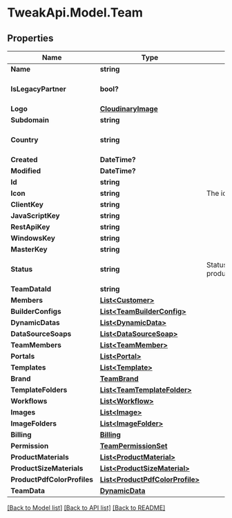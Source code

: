 # TweakApi.Model.Team
## Properties

Name | Type | Description | Notes
------------ | ------------- | ------------- | -------------
**Name** | **string** |  | 
**IsLegacyPartner** | **bool?** |  | [optional] [default to false]
**Logo** | [**CloudinaryImage**](CloudinaryImage.md) |  | [optional] 
**Subdomain** | **string** |  | [optional] 
**Country** | **string** |  | [optional] [default to "Ireland"]
**Created** | **DateTime?** |  | [optional] 
**Modified** | **DateTime?** |  | [optional] 
**Id** | **string** |  | 
**Icon** | **string** | The icon image url | [optional] 
**ClientKey** | **string** |  | [optional] 
**JavaScriptKey** | **string** |  | [optional] 
**RestApiKey** | **string** |  | [optional] 
**WindowsKey** | **string** |  | [optional] 
**MasterKey** | **string** |  | [optional] 
**Status** | **string** | Status of the application, production/sandbox/disabled | [optional] [default to "sandbox"]
**TeamDataId** | **string** |  | [optional] 
**Members** | [**List&lt;Customer&gt;**](Customer.md) |  | [optional] 
**BuilderConfigs** | [**List&lt;TeamBuilderConfig&gt;**](TeamBuilderConfig.md) |  | [optional] 
**DynamicDatas** | [**List&lt;DynamicData&gt;**](DynamicData.md) |  | [optional] 
**DataSourceSoaps** | [**List&lt;DataSourceSoap&gt;**](DataSourceSoap.md) |  | [optional] 
**TeamMembers** | [**List&lt;TeamMember&gt;**](TeamMember.md) |  | [optional] 
**Portals** | [**List&lt;Portal&gt;**](Portal.md) |  | [optional] 
**Templates** | [**List&lt;Template&gt;**](Template.md) |  | [optional] 
**Brand** | [**TeamBrand**](TeamBrand.md) |  | [optional] 
**TemplateFolders** | [**List&lt;TeamTemplateFolder&gt;**](TeamTemplateFolder.md) |  | [optional] 
**Workflows** | [**List&lt;Workflow&gt;**](Workflow.md) |  | [optional] 
**Images** | [**List&lt;Image&gt;**](Image.md) |  | [optional] 
**ImageFolders** | [**List&lt;ImageFolder&gt;**](ImageFolder.md) |  | [optional] 
**Billing** | [**Billing**](Billing.md) |  | [optional] 
**Permission** | [**TeamPermissionSet**](TeamPermissionSet.md) |  | [optional] 
**ProductMaterials** | [**List&lt;ProductMaterial&gt;**](ProductMaterial.md) |  | [optional] 
**ProductSizeMaterials** | [**List&lt;ProductSizeMaterial&gt;**](ProductSizeMaterial.md) |  | [optional] 
**ProductPdfColorProfiles** | [**List&lt;ProductPdfColorProfile&gt;**](ProductPdfColorProfile.md) |  | [optional] 
**TeamData** | [**DynamicData**](DynamicData.md) |  | [optional] 

[[Back to Model list]](../README.md#documentation-for-models) [[Back to API list]](../README.md#documentation-for-api-endpoints) [[Back to README]](../README.md)

